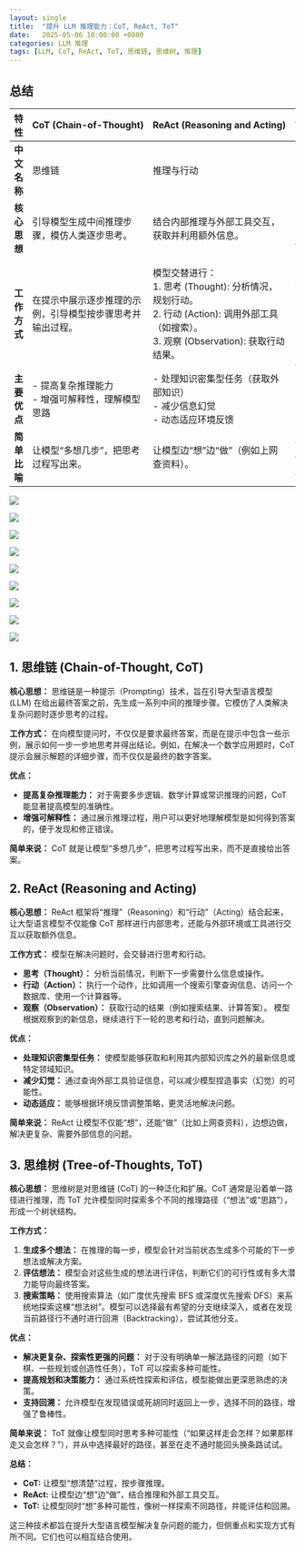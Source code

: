 ```yaml
---
layout: single
title:  "提升 LLM 推理能力：CoT, ReAct, ToT"
date:   2025-05-06 10:00:00 +0800
categories: LLM 推理
tags: [LLM, CoT, ReAct, ToT, 思维链, 思维树, 推理]
---
```


## 总结

| 特性       | <nobr>CoT (Chain-of-Thought)   | <nobr>ReAct (Reasoning and Acting)                                                                           | <nobr>ToT (Tree-of-Thoughts)                                                           |
| -------- | ----------------------------- | ------------------------------------------------------------------------------------------------------ | ------------------------------------------------------------------------------------- |
| **中文名称** | 思维链                           | 推理与行动                                                                                                  | 思维树                                                                                   |
| **核心思想** | 引导模型生成中间推理步骤，模仿人类逐步思考。        | 结合内部推理与外部工具交互，获取并利用额外信息。                                                                               | 允许模型同时探索多个不同的推理路径，形成树状结构，并进行评估和选择。                                                    |
| **工作方式** | 在提示中展示逐步推理的示例，引导模型按步骤思考并输出过程。 | 模型交替进行：<br>1. 思考 (Thought): 分析情况，规划行动。<br>2. 行动 (Action): 调用外部工具（如搜索）。<br>3. 观察 (Observation): 获取行动结果。 | 1. 生成多个想法: 每一步产生多个可能的思路。<br>2. 评估想法: 对各思路进行可行性 / 潜力评估。<br>3. 搜索策略: 使用如 BFS(广度优先搜索) 或 DFS(深度优先搜索) 探索思路树，可回溯。 |
| **主要优点** | - 提高复杂推理能力<br>- 增强可解释性，理解模型思路 | - 处理知识密集型任务（获取外部知识）<br>- 减少信息幻觉<br>- 动态适应环境反馈                                                          | - 解决更复杂、探索性强的问题<br>- 提高规划和决策能力<br>- 支持回溯，增强鲁棒性                                        |
| **简单比喻** | 让模型“多想几步”，把思考过程写出来。           | 让模型边“想”边“做”（例如上网查资料）。                                                                                  | 让模型同时“想”多种可能性，像走迷宫一样尝试不同路径，并选择最优的。                                                    |

![](/images/2025/CoT-ReAct-ToT/CoT.png)

![](/images/2025/CoT-ReAct-ToT/CoT-Examples.png)

![](/images/2025/CoT-ReAct-ToT/CoT-AQuA.png)

![](/images/2025/CoT-ReAct-ToT/ReAct.png)

![](/images/2025/CoT-ReAct-ToT/ReAct-HotpotQA.png)

![](/images/2025/CoT-ReAct-ToT/ReAct-AlfWorld.png)

![](/images/2025/CoT-ReAct-ToT/ToT.png)

![](/images/2025/CoT-ReAct-ToT/ToT-Game24.png)

![](/images/2025/CoT-ReAct-ToT/ToT-Working.png)


## 1. 思维链 (Chain-of-Thought, CoT)

**核心思想：** 思维链是一种提示（Prompting）技术，旨在引导大型语言模型 (LLM) 在给出最终答案之前，先生成一系列中间的推理步骤。它模仿了人类解决复杂问题时逐步思考的过程。

**工作方式：** 在向模型提问时，不仅仅是要求最终答案，而是在提示中包含一些示例，展示如何一步一步地思考并得出结论。例如，在解决一个数学应用题时，CoT 提示会展示解题的详细步骤，而不仅仅是最终的数字答案。

**优点：**
* **提高复杂推理能力：** 对于需要多步逻辑、数学计算或常识推理的问题，CoT 能显著提高模型的准确性。
* **增强可解释性：** 通过展示推理过程，用户可以更好地理解模型是如何得到答案的，便于发现和修正错误。

**简单来说：** CoT 就是让模型“多想几步”，把思考过程写出来，而不是直接给出答案。

## 2. ReAct (Reasoning and Acting)

**核心思想：** ReAct 框架将“推理”（Reasoning）和“行动”（Acting）结合起来，让大型语言模型不仅能像 CoT 那样进行内部思考，还能与外部环境或工具进行交互以获取额外信息。

**工作方式：** 模型在解决问题时，会交替进行思考和行动。
* **思考（Thought）：** 分析当前情况，判断下一步需要什么信息或操作。
* **行动（Action）：** 执行一个动作，比如调用一个搜索引擎查询信息、访问一个数据库、使用一个计算器等。
* **观察（Observation）：** 获取行动的结果（例如搜索结果、计算答案）。
模型根据观察到的新信息，继续进行下一轮的思考和行动，直到问题解决。

**优点：**
* **处理知识密集型任务：** 使模型能够获取和利用其内部知识库之外的最新信息或特定领域知识。
* **减少幻觉：** 通过查询外部工具验证信息，可以减少模型捏造事实（幻觉）的可能性。
* **动态适应：** 能够根据环境反馈调整策略，更灵活地解决问题。

**简单来说：** ReAct 让模型不仅能“想”，还能“做”（比如上网查资料），边想边做，解决更复杂、需要外部信息的问题。

## 3. 思维树 (Tree-of-Thoughts, ToT)

**核心思想：** 思维树是对思维链 (CoT) 的一种泛化和扩展。CoT 通常是沿着单一路径进行推理，而 ToT 允许模型同时探索多个不同的推理路径（“想法”或“思路”），形成一个树状结构。

**工作方式：**
1.  **生成多个想法：** 在推理的每一步，模型会针对当前状态生成多个可能的下一步想法或解决方案。
2.  **评估想法：** 模型会对这些生成的想法进行评估，判断它们的可行性或有多大潜力能导向最终答案。
3.  **搜索策略：** 使用搜索算法（如广度优先搜索 BFS 或深度优先搜索 DFS）来系统地探索这棵“想法树”。模型可以选择最有希望的分支继续深入，或者在发现当前路径行不通时进行回溯（Backtracking），尝试其他分支。

**优点：**
* **解决更复杂、探索性更强的问题：** 对于没有明确单一解法路径的问题（如下棋、一些规划或创造性任务），ToT 可以探索多种可能性。
* **提高规划和决策能力：** 通过系统性探索和评估，模型能做出更深思熟虑的决策。
* **支持回溯：** 允许模型在发现错误或死胡同时返回上一步，选择不同的路径，增强了鲁棒性。

**简单来说：** ToT 就像让模型同时思考多种可能性（“如果这样走会怎样？如果那样走又会怎样？”），并从中选择最好的路径，甚至在走不通时能回头换条路试试。

**总结：**
* **CoT:** 让模型“想清楚”过程，按步骤推理。
* **ReAct:** 让模型边“想”边“做”，结合推理和外部工具交互。
* **ToT:** 让模型同时“想”多种可能性，像树一样探索不同路径，并能评估和回溯。

这三种技术都旨在提升大型语言模型解决复杂问题的能力，但侧重点和实现方式有所不同。它们也可以相互结合使用。
